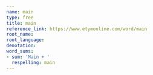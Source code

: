 ```yaml
---
name: main
type: free
title: main
reference_link: https://www.etymonline.com/word/main
root_name: 
root_language: 
denotation: 
word_sums:
- sum: 'Main + '
  respelling: main
---
```

